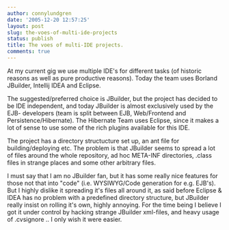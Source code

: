 ```yaml
---
author: connylundgren
date: '2005-12-20 12:57:25'
layout: post
slug: the-voes-of-multi-ide-projects
status: publish
title: The voes of multi-IDE projects.
comments: true
---
```


At my current gig we use multiple IDE's for different tasks (of historic
reasons as well as pure productive reasons). Today the team uses Borland
JBuilder, Intellij IDEA and Eclipse.

The suggested/preferred choice is JBuilder, but the project has decided to be
IDE independent, and today JBuilder is almost exclusively used by the EJB-
developers (team is split between EJB, Web/Frontend and
Persistence/Hibernate). The Hibernate Team uses Eclipse, since it makes a lot
of sense to use some of the rich plugins available for this IDE.

The project has a directory structucture set up, an ant file for
building/deploying etc. The problem is that JBuilder seems to spread a lot of
files around the whole repository, ad hoc META-INF directories, .class files
in strange places and some other arbitrary files.

I must say that I am no JBuilder fan, but it has some really nice features for
those not that into "code" (i.e. WYSIWYG/Code generation for e.g. EJB's). But
I highly dislike it spreading it's files all around it, as said before Eclipse
& IDEA has no problem with a predefined directory structure, but JBuilder
really insist on rolling it's own, highly annoying. For the time being I
believe I got it under control by hacking strange JBuilder xml-files, and
heavy usage of .cvsignore .. I only wish it were easier.

